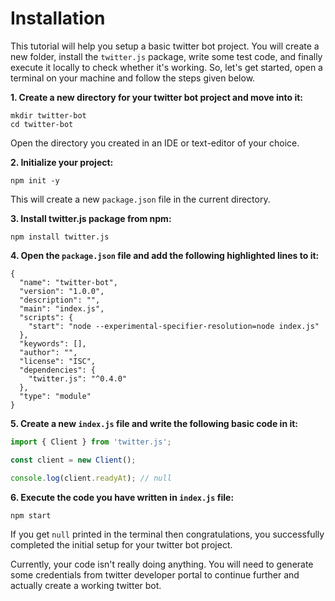 # Installation

This tutorial will help you setup a basic twitter bot project. You will create a new folder, install the `twitter.js` package, write some test code, and finally execute it locally to check whether it's working. So, let's get started, open a terminal on your machine and follow the steps given below.

**1. Create a new directory for your twitter bot project and move into it:**

```bash:no-line-numbers
mkdir twitter-bot
cd twitter-bot
```

Open the directory you created in an IDE or text-editor of your choice.

**2. Initialize your project:**

```bash:no-line-numbers
npm init -y
```

This will create a new `package.json` file in the current directory.

**3. Install twitter.js package from npm:**

```bash:no-line-numbers
npm install twitter.js
```

**4. Open the `package.json` file and add the following highlighted lines to it:**

```json{7,15}
{
  "name": "twitter-bot",
  "version": "1.0.0",
  "description": "",
  "main": "index.js",
  "scripts": {
    "start": "node --experimental-specifier-resolution=node index.js"
  },
  "keywords": [],
  "author": "",
  "license": "ISC",
  "dependencies": {
    "twitter.js": "^0.4.0"
  },
  "type": "module"
}
```

**5. Create a new `index.js` file and write the following basic code in it:**

```js
import { Client } from 'twitter.js';

const client = new Client();

console.log(client.readyAt); // null
```

**6. Execute the code you have written in `index.js` file:**

```bash:no-line-numbers
npm start
```

If you get `null` printed in the terminal then congratulations, you successfully completed the initial setup for your twitter bot project.

Currently, your code isn't really doing anything. You will need to generate some credentials from twitter developer portal to continue further and actually create a working twitter bot.